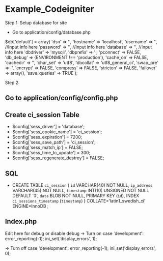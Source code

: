 # Example_Codeigniter
Step 1: Setup database for site
- Go to application/config/database.php

$db['default'] = array(
	'dsn'	=> '',
	'hostname' => 'localhost',
	'username' => '', //Input info here
	'password' => '', //Input info here
	'database' => '', //Input info here
	'dbdriver' => 'mysqli',
	'dbprefix' => '',
	'pconnect' => FALSE,
	'db_debug' => (ENVIRONMENT !== 'production'),
	'cache_on' => FALSE,
	'cachedir' => '',
	'char_set' => 'utf8',
	'dbcollat' => 'utf8_general_ci',
	'swap_pre' => '',
	'encrypt' => FALSE,
	'compress' => FALSE,
	'stricton' => FALSE,
	'failover' => array(),
	'save_queries' => TRUE
);

Step 2: 
## Go to application/config/config.php
## Create ci_session Table
* $config['sess_driver'] = 'database';
* $config['sess_cookie_name'] = 'ci_session';
* $config['sess_expiration'] = 7200;
* $config['sess_save_path'] = 'ci_session';
* $config['sess_match_ip'] = FALSE;
* $config['sess_time_to_update'] = 300;
* $config['sess_regenerate_destroy'] = FALSE;

## SQL
* CREATE TABLE `ci_session` (
	`id` VARCHAR(40) NOT NULL,
	`ip_address` VARCHAR(45) NOT NULL,
	`timestamp` INT(10) UNSIGNED NOT NULL DEFAULT '0',
	`data` BLOB NOT NULL,
	PRIMARY KEY (`id`),
	INDEX `ci_sessions_timestamp` (`timestamp`)
)
COLLATE='latin1_swedish_ci'
ENGINE=InnoDB
;

## Index.php
Edit here for debug or disable debug
-> Turn on
case 'development':
	error_reporting(-1);
	ini_set('display_errors', 1);
	
-> Turn off	
case 'development':
	error_reporting(-1);
	ini_set('display_errors', 0);